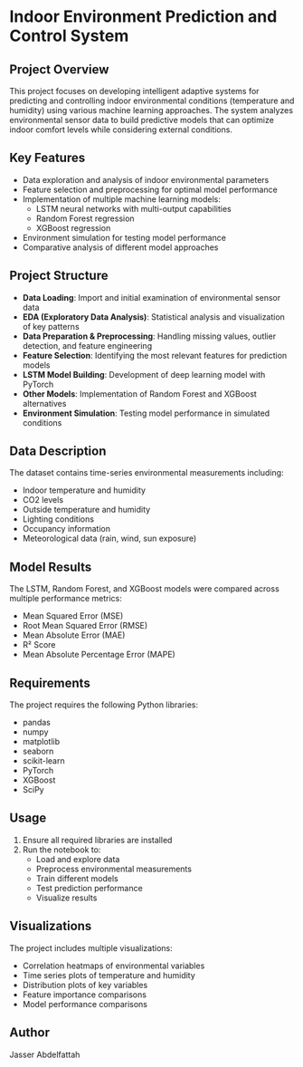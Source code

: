 # Indoor Environment Prediction and Control System

## Project Overview

This project focuses on developing intelligent adaptive systems for predicting and controlling indoor environmental conditions (temperature and humidity) using various machine learning approaches. The system analyzes environmental sensor data to build predictive models that can optimize indoor comfort levels while considering external conditions.

## Key Features

- Data exploration and analysis of indoor environmental parameters
- Feature selection and preprocessing for optimal model performance
- Implementation of multiple machine learning models:
  - LSTM neural networks with multi-output capabilities
  - Random Forest regression
  - XGBoost regression
- Environment simulation for testing model performance
- Comparative analysis of different model approaches

## Project Structure

- **Data Loading**: Import and initial examination of environmental sensor data
- **EDA (Exploratory Data Analysis)**: Statistical analysis and visualization of key patterns
- **Data Preparation & Preprocessing**: Handling missing values, outlier detection, and feature engineering
- **Feature Selection**: Identifying the most relevant features for prediction models
- **LSTM Model Building**: Development of deep learning model with PyTorch
- **Other Models**: Implementation of Random Forest and XGBoost alternatives
- **Environment Simulation**: Testing model performance in simulated conditions

## Data Description

The dataset contains time-series environmental measurements including:

- Indoor temperature and humidity
- CO2 levels
- Outside temperature and humidity
- Lighting conditions
- Occupancy information
- Meteorological data (rain, wind, sun exposure)

## Model Results

The LSTM, Random Forest, and XGBoost models were compared across multiple performance metrics:

- Mean Squared Error (MSE)
- Root Mean Squared Error (RMSE)
- Mean Absolute Error (MAE)
- R² Score
- Mean Absolute Percentage Error (MAPE)

## Requirements

The project requires the following Python libraries:

- pandas
- numpy
- matplotlib
- seaborn
- scikit-learn
- PyTorch
- XGBoost
- SciPy

## Usage

1. Ensure all required libraries are installed
2. Run the notebook to:
   - Load and explore data
   - Preprocess environmental measurements
   - Train different models
   - Test prediction performance
   - Visualize results

## Visualizations

The project includes multiple visualizations:

- Correlation heatmaps of environmental variables
- Time series plots of temperature and humidity
- Distribution plots of key variables
- Feature importance comparisons
- Model performance comparisons

## Author

Jasser Abdelfattah